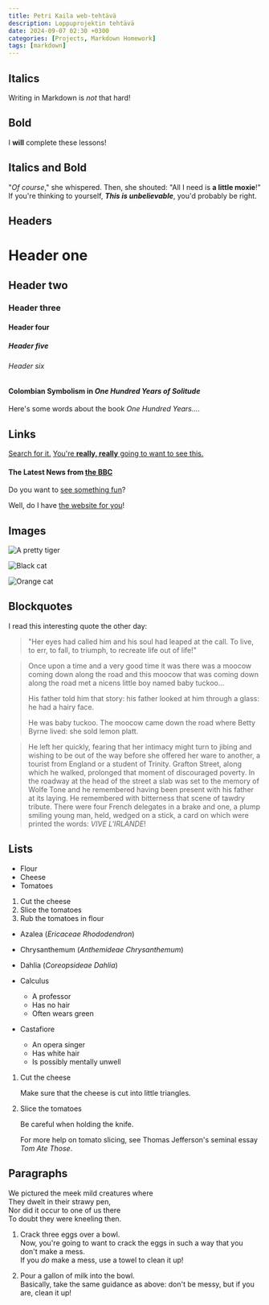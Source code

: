 ```yaml
---
title: Petri Kaila web-tehtävä
description: Loppuprojektin tehtävä
date: 2024-09-07 02:30 +0300
categories: [Projects, Markdown Homework]
tags: [markdown]
---
```


## Italics

 Writing in Markdown is _not_ that hard!

## Bold

I **will** complete these lessons!

## Italics and Bold

"_Of course_," she whispered. Then, she shouted: "All I need is **a little moxie**!"
If you're thinking to yourself, **_This is unbelievable_**, you'd probably be right.


## Headers

# Header one
## Header two
### Header three
#### Header four
##### Header five
###### Header six
 
#### Colombian Symbolism in _One Hundred Years of Solitude_
  Here's some words about the book _One Hundred Years..._.


## Links

[Search for it.](https://www.google.com)
[You're **really, really** going to want to see this.](https://www.dailykitten.com)


#### The Latest News from [the BBC](https://www.bbc.com/news)

Do you want to [see something fun][a fun place]?

Well, do I have [the website for you][another fun place]!

[a fun place]: https://www.zombo.com
[another fun place]: https://www.stumbleupon.com

## Images

![A pretty tiger](https://upload.wikimedia.org/wikipedia/commons/5/56/Tiger.50.jpg)

![Black cat][Black]

![Orange cat][Orange]

[Black]: https://upload.wikimedia.org/wikipedia/commons/a/a3/81_INF_DIV_SSI.jpg
[Orange]: https://icons.iconarchive.com/icons/google/noto-emoji-animals-nature/256/22221-cat-icon.png

## Blockquotes

I read this interesting quote the other day:
> "Her eyes had called him and his soul had leaped at the call. To live, to err, to fall, to triumph, to recreate life out of life!"



>Once upon a time and a very good time it was there was a moocow coming down along the road and this moocow that was coming down along the road met a nicens little boy named baby tuckoo...
>
>His father told him that story: his father looked at him through a glass: he had a hairy face.
>
>He was baby tuckoo. The moocow came down the road where Betty Byrne lived: she sold lemon platt.



>He left her quickly, fearing that her intimacy might turn to jibing and wishing to be out of the way before she offered her ware to another, a tourist from England or a student of Trinity. Grafton Street, along which he walked, prolonged that moment of discouraged poverty. In the roadway at the head of the street a slab was set to the memory of Wolfe Tone and he remembered having been present with his father at its laying. He remembered with bitterness that scene of tawdry tribute. There were four French delegates in a brake and one, a plump smiling young man, held, wedged on a stick, a card on which were printed the words: _VIVE L'IRLANDE_!

## Lists

* Flour
* Cheese
* Tomatoes

1. Cut the cheese
2. Slice the tomatoes
3. Rub the tomatoes in flour

* Azalea (_Ericaceae Rhododendron_)
* Chrysanthemum (_Anthemideae Chrysanthemum_)
* Dahlia (_Coreopsideae Dahlia_)

* Calculus
  * A professor
  * Has no hair
  * Often wears green  
  
* Castafiore
  * An opera singer
  * Has white hair
  * Is possibly mentally unwell


1. Cut the cheese
  
   Make sure that the cheese is cut into little triangles.

2. Slice the tomatoes
  
   Be careful when holding the knife.
  
   For more help on tomato slicing, see Thomas Jefferson's seminal essay _Tom Ate Those_.


## Paragraphs
 
We pictured the meek mild creatures where  
They dwelt in their strawy pen,  
Nor did it occur to one of us there  
To doubt they were kneeling then.


1. Crack three eggs over a bowl.  
 Now, you're going to want to crack the eggs in such a way that you don't make a mess.  
 If you _do_ make a mess, use a towel to clean it up!

2. Pour a gallon of milk into the bowl.  
 Basically, take the same guidance as above: don't be messy, but if you are, clean it up!

